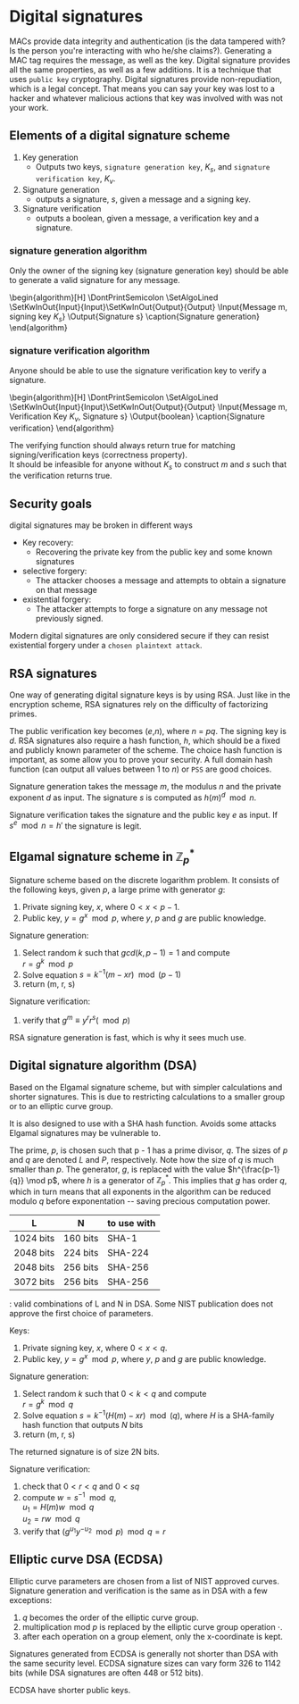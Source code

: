 # Digital signatures
MACs provide data integrity and authentication (is the data tampered with? Is the person you're
interacting with who he/she claims?). Generating a MAC tag requires the message, as well as the key.
Digital signature provides all the same properties, as well as a few additions. It is a technique
that uses `public key` cryptography. Digital signatures provide non-repudiation, which is a legal
concept. That means you can say your key was lost to a hacker and whatever malicious actions that
key was involved with was not your work.

## Elements of a digital signature scheme

1. Key generation
    - Outputs two keys, `signature generation key`, $K_s$, and `signature verification key`, $K_v$.
2. Signature generation
    - outputs a signature, _s_, given a message and a signing key.
3. Signature verification
    - outputs a boolean, given a message, a verification key and a signature.


### signature generation algorithm
Only the owner of the signing key (signature generation key) should be able to generate a valid
signature for any message.

\begin{algorithm}[H]
\DontPrintSemicolon
\SetAlgoLined
\SetKwInOut{Input}{Input}\SetKwInOut{Output}{Output}
\Input{Message m, signing key $K_s$}
\Output{Signature s}
\caption{Signature generation}
\end{algorithm}

### signature verification algorithm
Anyone should be able to use the signature verification key to verify a signature.

\begin{algorithm}[H]
\DontPrintSemicolon
\SetAlgoLined
\SetKwInOut{Input}{Input}\SetKwInOut{Output}{Output}
\Input{Message m, Verification Key $K_v$, Signature s}
\Output{boolean}
\caption{Signature verification}
\end{algorithm}

The verifying function should always return true for matching signing/verification keys (correctness property).\
It should be infeasible for anyone without $K_s$ to construct _m_ and _s_ such that the
verification returns true.

## Security goals
digital signatures may be broken in different ways

- Key recovery:
    - Recovering the private key from the public key and some known signatures
- selective forgery:
    - The attacker chooses a message and attempts to obtain a signature on that message
- existential forgery:
    - The attacker attempts to forge a signature on any message not previously signed.

Modern digital signatures are only considered secure if they can resist existential forgery under a
`chosen plaintext attack`.

## RSA signatures
One way of generating digital signature keys is by using RSA. Just like in the encryption scheme,
RSA signatures rely on the difficulty of factorizing primes.

The public verification key becomes (_e_,_n_), where _n_ = _pq_. The signing key is _d_. RSA
signatures also require a hash function, _h_, which should be a fixed and publicly known parameter of the
scheme. The choice hash function is important, as some allow you to prove your security. A full
domain hash function (can output all values between 1 to _n_) or `PSS` are good choices.

Signature generation takes the message  _m_, the modulus _n_ and the private exponent _d_ as input.
The signature _s_ is computed as $h(m)^d\mod n$.

Signature verification takes the signature and the public key _e_ as input. If $s^e \mod n =
h\prime$ the signature is legit.

## Elgamal signature scheme in $\mathbb{Z}_p^*$
Signature scheme based on the discrete logarithm problem. It consists of the following keys, given
_p_, a large prime with generator _g_:

1. Private signing key, _x_, where $0 < x < p-1$.
2. Public key, $y = g^x \mod p$, where _y_, _p_ and _g_ are public knowledge.

Signature generation:

1. Select random _k_ such that $gcd(k,p-1) = 1$ and compute\
$r = g^k \mod p$
2. Solve equation $s = k^{-1}(m - xr) \mod (p-1)$
3. return (m, r, s)

Signature verification:

1. verify that $g^m \equiv y^r r^s (\mod p)$

RSA signature generation is fast, which is why it sees much use.


## Digital signature algorithm (DSA)
Based on the Elgamal signature scheme, but with simpler calculations and shorter signatures. This is
due to restricting calculations to a smaller group or to an elliptic curve group.

It is also designed to use with a SHA hash function. Avoids some attacks Elgamal signatures may be
vulnerable to.

The prime, _p_, is chosen such that p - 1 has a prime divisor, _q_. The sizes of _p_ and _q_ are
denoted _L_ and _P_, respectively. Note how the size of _q_ is much smaller than _p_. The generator, _g_,
is replaced with the value $h^{\frac{p-1}{q}} \mod p$, where _h_ is a generator of $\mathbb{Z}_p^*$. This implies
that _g_ has order _q_, which in turn means that all exponents in the algorithm can be
reduced modulo _q_ before exponentation -- saving precious computation power.


| L           | N            | to use with |
| ----------- | ------------ | ----------- |
| 1024 bits   | 160 bits     | SHA-1       |
| 2048 bits   | 224 bits     | SHA-224     |
| 2048 bits   | 256 bits     | SHA-256     |
| 3072 bits   | 256 bits     | SHA-256     |

: valid combinations of L and N in DSA. Some NIST publication does not approve the first choice of
parameters.

Keys:

1. Private signing key, _x_, where $0 < x < q$.
2. Public key, $y = g^x \mod p$, where _y_, _p_ and _g_ are public knowledge.

Signature generation:

1. Select random _k_ such that $0 < k < q$ and compute\
$r = g^k \mod q$
2. Solve equation $s = k^{-1}(H(m) - xr) \mod (q)$, where _H_ is a SHA-family hash function that
   outputs _N_ bits
3. return (m, r, s)

The returned signature is of size 2N bits.

Signature verification:

1. check that $0 <  r < q$ and $0 < s q$
2. compute $w = s^{-1} \mod q$,\
$u_1  = H(m)w \mod q$\
$u_2  = rw \mod q$
2. verify that $(g^{u_1}y^{-u_2} \mod p) \mod q = r$

## Elliptic curve DSA (ECDSA)
Elliptic curve parameters are chosen from a list of NIST approved curves.\
Signature generation and verification is the same as in DSA with a few exceptions:

1. _q_ becomes the order of the elliptic curve group.
2. multiplication mod _p_ is replaced by the elliptic curve group operation $\cdot$.
3. after each operation on a group element, only the x-coordinate is kept.

Signatures generated from ECDSA is generally not shorter than DSA with the same security level.
ECDSA signature sizes can vary form 326 to 1142 bits (while DSA signatures are often 448 or 512
bits).

ECDSA have shorter public keys.


